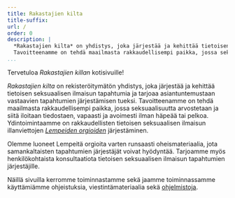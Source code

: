 ```yaml
---
title: Rakastajien kilta
title-suffix:
url: /
order: 0
description: |
  *Rakastajien kilta* on yhdistys, joka järjestää ja kehittää tietoisen seksuaalisen ilmaisun tapahtumia sekä tarjoaa asiantuntemustaan vastaavien tapahtumien järjestämisen tueksi.
  Tavoitteenamme on tehdä maailmasta rakkaudellisempi paikka, jossa seksuaalisuutta arvostetaan ja siitä iloitaan tiedostaen, vapaasti ja avoimesti ilman häpeää tai pelkoa.
...
```


Tervetuloa *Rakastajien killan* kotisivuille!

*Rakastajien kilta* on rekisteröitymätön yhdistys, joka järjestää ja kehittää tietoisen seksuaalisen ilmaisun tapahtumia ja tarjoaa asiantuntemustaan vastaavien tapahtumien järjestämisen tueksi.
Tavoitteenamme on tehdä maailmasta rakkaudellisempi paikka, jossa seksuaalisuutta arvostetaan ja siitä iloitaan tiedostaen, vapaasti ja avoimesti ilman häpeää tai pelkoa.
Ydintoimintaamme on rakkaudellisten tietoisen seksuaalisen ilmaisun illanviettojen [*Lempeiden orgioiden*][orgy] järjestäminen.

Olemme luoneet Lempeitä orgioita varten runsaasti oheismateriaalia, jota samankaltaisten tapahtumien järjestäjät voivat hyödyntää.
Tarjoamme myös henkilökohtaista konsultaatiota tietoisen seksuaalisen ilmaisun tapahtumien järjestäjille.

[orgy]: orgiat/

Näillä sivuilla kerromme toiminnastamme sekä jaamme toiminnassamme käyttämiämme ohjeistuksia, viestintämateriaalia sekä [ohjelmistoja][github].

[github]: https://github.com/LoversGuild

